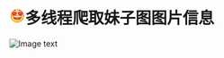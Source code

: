 # ![Image text](https://raw.githubusercontent.com/OneStepAndTwoSteps/Crawling-MM-picture/master/img/2.png)多线程爬取妹子图图片信息

  
  ![Image text](https://raw.githubusercontent.com/OneStepAndTwoSteps/get_picture/master/img/1.png)
